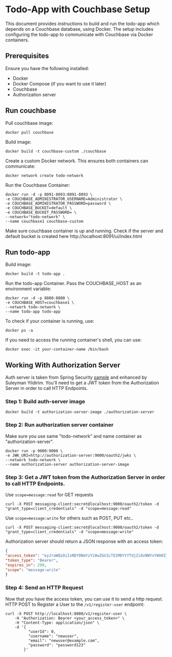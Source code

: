 # Todo-App with Couchbase Setup
This document provides instructions to build and run the todo-app which depends on a Couchbase database, using Docker. The setup includes configuring the todo-app to communicate with Couchbase via Docker containers.

## Prerequisites
Ensure you have the following installed:

- Docker
- Docker Compose (if you want to use it later)
- Couchbase
- Authorization server

## Run couchbase

Pull couchbase image:

```shell
docker pull couchbase
```

Build image:  

```shell
docker build -t couchbase-custom ./couchbase
```

Create a custom Docker network. This ensures both containers can communicate:

```shell
docker network create todo-network
```

Run the Couchbase Container:

```shell
docker run -d -p 8091-8093:8091-8093 \
-e COUCHBASE_ADMINISTRATOR_USERNAME=Administrator \
-e COUCHBASE_ADMINISTRATOR_PASSWORD=password \
-e COUCHBASE_BUCKET=default \
-e COUCHBASE_BUCKET_PASSWORD= \
--network="todo-network" \
--name couchbase1 couchbase-custom 
```

Make sure couchbase container is up and running. Check if the server and default bucket is created here http://localhost:8091/ui/index.html

## Run todo-app

Build image:

```shell
docker build -t todo-app .
```

Run the todo-app Container. Pass the COUCHBASE_HOST as an environment variable:  

```shell
docker run -d -p 8080:8080 \
-e COUCHBASE_HOST=couchbase1 \
--network todo-network \
--name todo-app todo-app
```

To check if your container is running, use:

```shell
docker ps -a
``` 

If you need to access the running container's shell, you can use:

```shell
docker exec -it your-container-name /bin/bash
```

## Working With Authorization Server
Auth server is taken from Spring Security [sample](https://github.com/spring-projects/spring-security-samples/tree/main/servlet/spring-boot/java/oauth2/authorization-server) and enhanced by Suleyman Yildirim. You'll need to get a JWT token from the Authorization Server in order to call HTTP Endpoints.

### Step 1: Build auth-server image

```shell
docker build -t authorization-server-image ./authorization-server
```

### Step 2: Run authorization server container

Make sure you use same "todo-network" and name container as "authorization-server".

```shell
docker run -p 9000:9000 \
-e JWK_URI=http://authorization-server:9000/oauth2/jwks \
--network todo-network \
--name authorization-server authorization-server-image
```

### Step 3: Get a JWT token from the Authorization Server in order to call HTTP Endpoints.

Use `scope=message:read` for GET requests

```shell
curl -X POST messaging-client:secret@localhost:9000/oauth2/token -d "grant_type=client_credentials" -d "scope=message:read"
```
Use `scope=message:write` for others such as POST, PUT etc..

```shell
curl -X POST messaging-client:secret@localhost:9000/oauth2/token -d "grant_type=client_credentials" -d "scope=message:write"
```

Authorization server should return a JSON response with an access token:

```json
{
"access_token": "eyJraWQiOiIxNDY0NmYzYi0wZGU1LTQ1MDYtYTdjZi0zNWYxYWU0ZjU5MjIiLCJhbGciOiJSUzI1NiJ9...",
"token_type": "Bearer",
"expires_in": 299,
"scope": "message:write"
}
```

### Step 4: Send an HTTP Request

Now that you have the access token, you can use it to send a http request. HTTP POST to Register a User to the `/v1/register-user` endpoint:

```shell
curl -X POST http://localhost:8080/v1/register-user \
    -H "Authorization: Bearer <your_access_token>" \
    -H "Content-Type: application/json" \
    -d '{
          "userId": 0,
          "username": "newuser",
          "email": "newuser@example.com",
          "password": "password123"
        }'
```